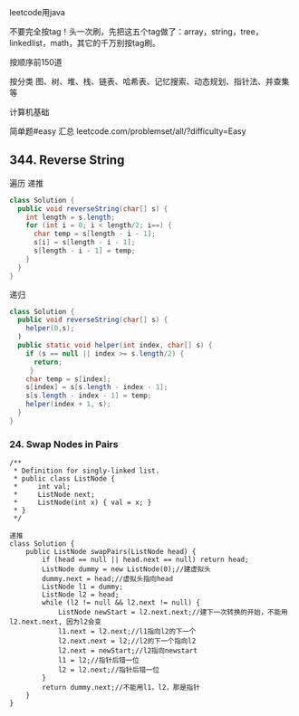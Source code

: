 
leetcode用java

不要完全按tag！头一次刷，先把这五个tag做了：array，string，tree，linkedlist，math，其它的千万别按tag刷。

按顺序前150道

按分类   图、树、堆、栈、链表、哈希表、记忆搜索、动态规划、指针法、并查集等



计算机基础

简单题#easy 汇总
leetcode.com/problemset/all/?difficulty=Easy




## 344. Reverse String

遍历 递推
```java
class Solution {
  public void reverseString(char[] s) {
    int length = s.length;
    for (int i = 0; i < length/2; i==) {
      char temp = s[length - i - 1];
      s[i] = s[length - i - 1];
      s[length - i - 1] = temp;
    }
  }
}
```

递归
```java
class Solution {
  public void reverseString(char[] s) {
    helper(0,s);
  )
  public static void helper(int index, char[] s) {
    if (s == null || index >= s.length/2) {
      return;
     }
    char temp = s[index];
    s[index] = s[s.length - index - 1];
    s[s.length - index - 1] = temp;
    helper(index + 1, s);
  }
}
```


### 24. Swap Nodes in Pairs
```
/**
 * Definition for singly-linked list.
 * public class ListNode {
 *     int val;
 *     ListNode next;
 *     ListNode(int x) { val = x; }
 * }
 */
```
```
递推 
class Solution {
    public ListNode swapPairs(ListNode head) {
        if (head == null || head.next == null) return head;
        ListNode dummy = new ListNode(0);//建虚拟头
        dummy.next = head;//虚拟头指向head
        ListNode l1 = dummy;
        ListNode l2 = head;
        while (l2 != null && l2.next != null) {
            ListNode newStart = l2.next.next;//建下一次转换的开始，不能用l2.next.next, 因为l2会变
            l1.next = l2.next;//l1指向l2的下一个
            l2.next.next = l2;//l2的下一个指向l2
            l2.next = newStart;//l2指向newstart
            l1 = l2;//指针后错一位
            l2 = l2.next;//指针后错一位
        }
        return dummy.next;//不能用l1，l2，那是指针
    }
}
```
